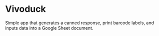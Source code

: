 # Vivoduck
Simple app that generates a canned response, print barcode labels, and inputs data into a Google Sheet document.</br>

